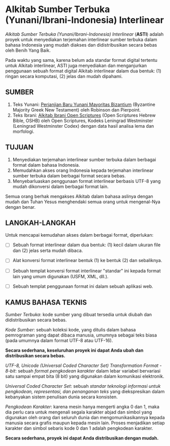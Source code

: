 # **Alkitab Sumber Terbuka (Yunani/Ibrani-Indonesia) Interlinear**
*Alkitab Sumber Terbuka (Yunani/Ibrani-Indonesia) Interlinear* (**ASTI**)
adalah proyek untuk menyediakan terjemahan interlinear sumber terbuka dalam
bahasa Indonesia yang mudah diakses dan didistribusikan secara bebas oleh Benih
Yang Baik.

Pada waktu yang sama, karena belum ada standar format digital tertentu untuk
Alkitab interlinear, ASTI juga menyediakan dan menganjurkan penggunaan sebuah
format digital Alkitab interlinear dalam dua bentuk: (1) ringan secara
komputasi, (2) jelas dan mudah dipahami.


## SUMBER
1. Teks Yunani: [Perjanjian Baru Yunani Mayoritas
   Bizantium](https://github/byztxt/byzantine-majority-text) (Byzantine
   Majority Greek New Testament) oleh Robinson dan Pierpoint.
2. Teks Ibrani: [Alkitab Ibrani Open
   Scriptures](https://github.com/openscriptures/morphhb) (Open Scriptures
   Hebrew Bible, OSHB) oleh Open Scriptures, Kodeks Leningrad Westminster
   (Leningrad Westminster Codex) dengan data hasil analisa lema dan
   morfologi.


## TUJUAN
1. Menyediakan terjemahan interlinear sumber terbuka dalam berbagai format
   dalam bahasa Indonesia.
2. Memudahkan akses orang Indonesia kepada terjemahan interlinear sumber
   terbuka dalam berbagai format secara bebas.
3. Menyebarluaskan penggunaan format interlinear berbasis UTF-8 yang mudah
   dikonversi dalam berbagai format lain.

Semua orang berhak mengakses Alkitab dalam bahasa aslinya dengan mudah dan
Tuhan Yesus menghendaki semua orang untuk mengenal-Nya dengan benar.


## LANGKAH-LANGKAH
Untuk mencapai kemudahan akses dalam berbagai format, diperlukan:
- [ ] Sebuah format interlinear dalam dua bentuk: (1) kecil dalam ukuran file
     dan (2) jelas serta mudah dibaca.
- [ ] Alat konversi format interlinear bentuk (1) ke bentuk (2) dan sebaliknya.
- [ ] Sebuah templat konversi format interlinear "standar" ini kepada format
     lain yang umum digunakan (USFM, XML, dll.).
- [ ] Sebuah templat penggunaan format ini dalam sebuah aplikasi web.


## KAMUS BAHASA TEKNIS
*Sumber Terbuka*: kode sumber yang dibuat tersedia untuk diubah dan
didistribusikan secara bebas.

*Kode Sumber*: sebuah koleksi kode, yang ditulis dalam bahasa pemrograman yang
dapat dibaca manusia, umumnya sebagai teks biasa (pada umumnya dalam format
UTF-8 atau UTF-16).

**Secara sederhana, keseluruhan proyek ini dapat Anda ubah dan distribusikan
secara bebas.**

*UTF-8, Unicode (Universal Coded Character Set) Transformation Format - 8-bit*:
sebuah *format pengkodean karakter* dalam lebar variabel bervariasi satu sampai
empat bita (8 bit) yang digunakan dalam komunikasi elektronik.

*Universal Coded Character Set*: sebuah *standar teknologi informasi
untuk pengkodean, representasi, dan penanganan teks* yang diekspresikan dalam
kebanyakan sistem penulisan dunia secara konsisten.

*Pengkodean Karakter*: karena mesin hanya mengerti angka 0 dan 1, maka dia
perlu cara untuk mengenali segala karakter abjad dan simbol yang digunakan
oleh orang dari seluruh dunia dan mengomunikasikannya kepada manusia secara
grafis maupun kepada mesin lain. Proses menjadikan setiap karakter dan simbol
sebaris kode 0 dan 1 adalah pengkodean karakter.

**Secara sederhana, proyek ini dapat Anda distribusikan dengan mudah.**
